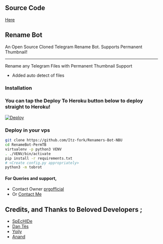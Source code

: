 ## Source Code
[Here](https://github.com/prgofficial/RenameBot-PermTB)

## Rename Bot 

An Open Source Cloned Telegram Rename Bot. Supports Permanent Thumbnail!

---
Rename any Telegram Files with Permanent Thumbnail Support

* Added auto detect of files


### Installation


### You can tap the Deploy To Heroku button below to deploy straight to Heroku!
[![Deploy](https://www.herokucdn.com/deploy/button.svg)](https://heroku.com/deploy?template=https://github.com/Hirusha-H/Renamers-Bot-NBU)

### Deploy in your vps
```sh
git clone https://github.com/Itz-fork/Renamers-Bot-NBU
cd RenameBot-PermTB
virtualenv -p python3 VENV
. ./VENV/bin/activate
pip install -r requirements.txt
# <Create config.py appropriately>
python3 -m tobrot
```


#### For Queries and support,
 - Contact Owner [prgofficial](https://telegram.dog/prgofficial)
 - Or [Contact Me](https://t.me/Nexa_bots)

## Credits, and Thanks to Beloved Developers ;

* [SpEcHlDe](https://telegram.dog/SpEcHlDe) 
* [Dan Tès](https://telegram.dog/haskell) 
* [Yoily](https://telegram.dog/YoilyL)
* [Anand](https://telegram.dog/Anandpskerala)
